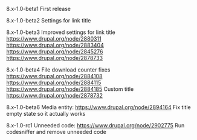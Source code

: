 8.x-1.0-beta1
First release

8.x-1.0-beta2
Settings for link title

8.x-1.0-beta3
Improved settings for link title
https://www.drupal.org/node/2880311
https://www.drupal.org/node/2883404
https://www.drupal.org/node/2845276
https://www.drupal.org/node/2878733

8.x-1.0-beta4
File download counter fixes
https://www.drupal.org/node/2884108
https://www.drupal.org/node/2884115
https://www.drupal.org/node/2884185
Custom title
https://www.drupal.org/node/2878732

8.x-1.0-beta6
Media entity: https://www.drupal.org/node/2894164
Fix title empty state so it actually works

8.x-1.0-rc1
Unneeded code: https://www.drupal.org/node/2902775
Run codesniffer and remove unneeded code